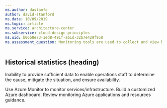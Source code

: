```yaml
---
ms.author: dastanfo
author: david-stanford
ms.date: 10/09/2019
ms.topic: article
ms.service: architecture-center
ms.subservice: cloud-design-principles
ms.uid: b06b8e73-1ed8-491f-ab1d-32b7e429f958
ms.assessment_question: Monitoring tools are used to collect and view historical statistics
---
```

## Historical statistics (heading)

<div class="alert is-warning"><p>Inability to provide sufficient data to enable operations staff to determine the cause, mitigate the situation, and ensure availability.</p></div>

Use Azure Monitor to monitor services/infrastructure. Build a customized Azure dashboard. Review monitoring Azure applications and resources guidance.